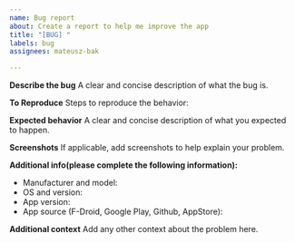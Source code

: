 ```yaml
---
name: Bug report
about: Create a report to help me improve the app
title: "[BUG] "
labels: bug
assignees: mateusz-bak

---
```


**Describe the bug**
A clear and concise description of what the bug is.

**To Reproduce**
Steps to reproduce the behavior:

**Expected behavior**
A clear and concise description of what you expected to happen.

**Screenshots**
If applicable, add screenshots to help explain your problem.

**Additional info(please complete the following information):**
 - Manufacturer and model:
- OS and version:
- App version:
- App source (F-Droid, Google Play, Github, AppStore):

**Additional context**
Add any other context about the problem here.
